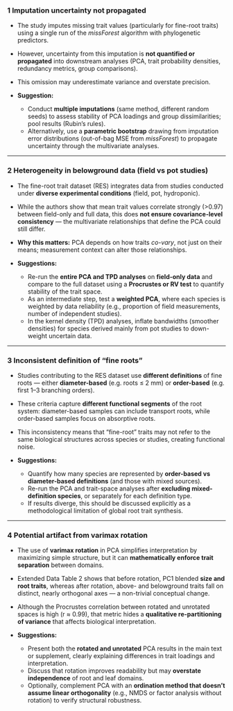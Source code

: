 

### **1 Imputation uncertainty not propagated**

* The study imputes missing trait values (particularly for fine-root traits) using a single run of the *missForest* algorithm with phylogenetic predictors.
* However, uncertainty from this imputation is **not quantified or propagated** into downstream analyses (PCA, trait probability densities, redundancy metrics, group comparisons).
* This omission may underestimate variance and overstate precision.
* **Suggestion:**

  * Conduct **multiple imputations** (same method, different random seeds) to assess stability of PCA loadings and group dissimilarities; pool results (Rubin’s rules).
  * Alternatively, use a **parametric bootstrap** drawing from imputation error distributions (out-of-bag MSE from *missForest*) to propagate uncertainty through the multivariate analyses.

---

### **2 Heterogeneity in belowground data (field vs pot studies)**

* The fine-root trait dataset (RES) integrates data from studies conducted under **diverse experimental conditions** (field, pot, hydroponic).
* While the authors show that mean trait values correlate strongly (>0.97) between field-only and full data, this does **not ensure covariance-level consistency** — the multivariate relationships that define the PCA could still differ.
* **Why this matters:** PCA depends on how traits *co-vary*, not just on their means; measurement context can alter those relationships.
* **Suggestions:**

  * Re-run the **entire PCA and TPD analyses** on **field-only data** and compare to the full dataset using a **Procrustes or RV test** to quantify stability of the trait space.
  * As an intermediate step, test a **weighted PCA**, where each species is weighted by data reliability (e.g., proportion of field measurements, number of independent studies).
  * In the kernel density (TPD) analyses, inflate bandwidths (smoother densities) for species derived mainly from pot studies to down-weight uncertain data.

---

### **3 Inconsistent definition of “fine roots”**

* Studies contributing to the RES dataset use **different definitions** of fine roots — either **diameter-based** (e.g. roots ≤ 2 mm) or **order-based** (e.g. first 1–3 branching orders).
* These criteria capture **different functional segments** of the root system: diameter-based samples can include transport roots, while order-based samples focus on absorptive roots.
* This inconsistency means that “fine-root” traits may not refer to the same biological structures across species or studies, creating functional noise.
* **Suggestions:**

  * Quantify how many species are represented by **order-based vs diameter-based definitions** (and those with mixed sources).
  * Re-run the PCA and trait-space analyses after **excluding mixed-definition species**, or separately for each definition type.
  * If results diverge, this should be discussed explicitly as a methodological limitation of global root trait synthesis.

---

### **4 Potential artifact from varimax rotation**

* The use of **varimax rotation** in PCA simplifies interpretation by maximizing simple structure, but it can **mathematically enforce trait separation** between domains.
* Extended Data Table 2 shows that before rotation, PC1 blended **size and root traits**, whereas after rotation, above- and belowground traits fall on distinct, nearly orthogonal axes — a non-trivial conceptual change.
* Although the Procrustes correlation between rotated and unrotated spaces is high (r ≈ 0.99), that metric hides a **qualitative re-partitioning of variance** that affects biological interpretation.
* **Suggestions:**

  * Present both the **rotated and unrotated** PCA results in the main text or supplement, clearly explaining differences in trait loadings and interpretation.
  * Discuss that rotation improves readability but may **overstate independence** of root and leaf domains.
  * Optionally, complement PCA with an **ordination method that doesn’t assume linear orthogonality** (e.g., NMDS or factor analysis without rotation) to verify structural robustness.

